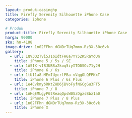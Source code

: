 ```yaml
---
layout: produk-casinghp
title: Firefly Serenity Silhouette iPhone Case
categories: iphone

# Produk
product-title: Firefly Serenity Silhouette iPhone Case
harga: 90000
sku: hn-4188
image-drive: 1n02FFhn_dGNDrTUq7mmo-Rz3X-30c6vk
gallery:
  - url: 1QV3Q2Tvi5J1oIdtFH6a7YY52K5RaYdUn
    title: iPhone 5 / 5s / SE
  - url: 1ASIX-vIBJUB8a2koq5iyITO0SOz71y2H
    title: iPhone 6 / 6s
  - url: 1tUI1a8-MEmIUycrlPBa-vVqgOLQFPKxT
    title: iPhone 6 Plus / 6s Plus
  - url: 1e4CvkmybRKtZHD6jBVoFyfNGCgGu3FT5
    title: iPhone 7 / 8
  - url: 1AHqEMLgyPGtReaqQpsW0SzDgzsBbz1a0
    title: iPhone 7 Plus / 8 Plus
  - url: 1n02FFhn_dGNDrTUq7mmo-Rz3X-30c6vk
    title: iPhone X
---
```

